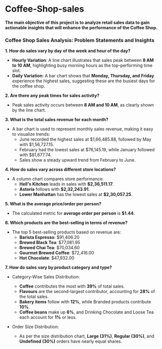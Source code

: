 # Coffee-Shop-sales

**The main objective of this project is to analyze retail sales data to gain actionable insights that will enhance the performance of the Coffee Shop.**



### Coffee Shop Sales Analysis: Problem Statements and Insights

**1. How do sales vary by day of the week and hour of the day?**  
 - **Hourly Variation**: A line chart illustrates that sales peak between **8 AM to 10 AM**, highlighting busy morning hours as the top-performing time slot.
 - **Daily Variation**: A bar chart shows that **Monday, Thursday, and Friday** experience the highest sales, suggesting these are the busiest days for the coffee shop.

**2. Are there any peak times for sales activity?**  
- Peak sales activity occurs between **8 AM and 10 AM**, as clearly shown by the line chart.

**3. What is the total sales revenue for each month?**  
- A bar chart is used to represent monthly sales revenue, making it easy to visualize trends:
  - June recorded the highest sales at $1,66,485.88, followed by May with $1,56,727.15.
  - February had the lowest sales at $76,145.19, while January followed with $81,677.74.
  - Sales show a steady upward trend from February to June.

**4. How do sales vary across different store locations?**  
- A column chart compares store performance:  
  - **Hell's Kitchen** leads in sales with **$2,36,511.17**.  
  - **Astoria** follows with **$2,32,243.91**.  
  - **Lower Manhattan** has the lowest sales at **$2,30,057.25**.

**5. What is the average price/order per person?**  
- The calculated metric for **average order per person** is **$1.44**.

**6. Which products are the best-selling in terms of revenue?**  
- The top 5 best-selling products based on revenue are:  
  - **Barista Espresso**: $91,406.20  
  - **Brewed Black Tea**: $77,081.95  
  - **Brewed Chai Tea**: $70,034.60  
  - **Gourmet Brewed Coffee**: $72,416.00  
  - **Hot Chocolate**: $47,932.00  

**7. How do sales vary by product category and type?**  
- Category-Wise Sales Distribution:
  - **Coffee** contributes the most with **39%** of total sales.
  - **Flavours** are the second-largest contributor, accounting for **28%** of the total sales.
  - **Bakery items** follow with **12%**, while Branded products contribute **10%**.
  - **Coffee beans** make up **6%**, and Drinking Chocolate and Loose Tea each account for **1%** or less.

- Order Size Distribution:
  - As per the size distribution chart, **Large (31%)**, **Regular (30%)**, and **Undefined (30%)** orders have nearly equal shares.

